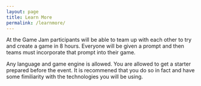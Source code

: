 ```yaml
---
layout: page
title: Learn More
permalink: /learnmore/
---
```


At the Game Jam participants will be able to team up with each other to try and create a game in 8 hours. Everyone will be given a prompt and then teams must incorporate that prompt into their game. 

Any language and game engine is allowed. You are allowed to get a starter prepared before the event. It is recommened that you do so in fact and have some fimiliarity with the technologies you will be using. 

<link rel="icon" href="/Jam512.png">